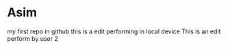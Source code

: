 # Asim
my first repo in github
this is a edit performing in local device
This is an edit perform by user 2
